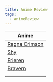 ```yaml
---
title: Anime Review
tags:
  - animeReview
---
```


| Anime                         |
| ----------------------------- |
| [Ragna Crimson](RagnaCrimson) |
| [Shy](Shy)                    |
| [Frieren](Frieren)            |
| [Bravern](Bravern)            |
|                               |
|                               |

